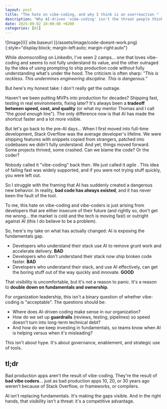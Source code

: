 ```yaml
---
layout: post
title: "The hate on vibe-coding, and why I think is an overreaction "
description: "Why AI-driven 'vibe-coding' isn't the threat people think it is—and how leaders should really approach it."
date: 2025-09-02 10:00:00 +0200
categories: [AI]
---
```

![Image]({{ site.baseurl }}/assets/image/code-doesnt-work.png){:style="display:block; margin-left:auto; margin-right:auto"}

While _doomscrolling_ on LinkedIn, I've seen 2 camps... one that loves vibe-coding and seems to not fully understand its value, and the other outraged by the idea of using prompting to ship production code without fully understanding what's under the hood. The criticism is often sharp: *"This is reckless. This undermines engineering discipline. This is dangerous."*

But here's my honest take: I don't really get the outrage.

Haven't we been putting MVPs into production for decades? Shipping fast, testing in real environments, fixing later? It's always been a **tradeoff between speed, cost, and quality** (or what my mentor Thomas and I call "the _good enough_ line"). The only difference now is that AI has made the shortcut faster and a lot more visible.

But let's go back to the pre-AI days... When I first moved into full-time development, Stack Overflow was the average developer's lifeline. We were shipping features with snippets copied from strangers, patched into codebases we didn't fully understand. And yet, things moved forward. Some projects thrived, some crashed. Can we blame the code? Or the coder?

Nobody called it "vibe-coding" back then. We just called it _agile_ . This idea of failing fast was widely supported, and if you were not trying stuff quickly, you were left out.

So I struggle with the framing that AI has suddenly created a dangerous new behavior. In reality, **bad code has always existed**, and it has never been the fault of the tool.

To me, this hate on vibe-coding and vibe-coders is just arising from developers that are either insecure of their future (and rightly so, don't get me wrong... the market is cold and the tech is moving fast) or outright against AI (this I do believe to be a problem).

So, here's my take on what has actually changed: AI is exposing the fundamentals gap.

- Developers who understand their stack use AI to remove grunt work and accelerate delivery. **BAD**
- Developers who don't understand their stack now ship broken code faster. **BAD**
- Developers who understand their stack, and use AI effectively, can get the boring stuff out of the way quickly and innovate. **GOOD**

That visibility is uncomfortable, but it's not a reason to panic. It's a reason to **double down on fundamentals and ownership**.

For organization leadership, this isn't a binary question of whether vibe-coding is "acceptable". The questions should be:

- Where does AI-driven coding make sense in our organization?
- How do we set up **guardrails** (reviews, testing, pipelines) so speed doesn't turn into long-term technical debt?
- And how do we keep investing in fundamentals, so teams know when AI is helping versus when it's misleading?

This isn't about hype. It's about governance, enablement, and strategic use of tools.

## tl;dr

Bad production apps aren't the result of vibe-coding. They're the result of **bad vibe coders**... just as bad production apps 10, 20, or 30 years ago weren't because of Stack Overflow, or frameworks, or compilers.

AI isn't replacing fundamentals. It's making the gaps visible. And in the right hands, that visibility isn't a threat: it's a competitive advantage.
